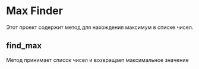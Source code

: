 # Max Finder

Этот проект содержит метод для нахождения максимум в списке чисел.

## find_max

Метод принимает список чисел и возвращает максимальное значение
